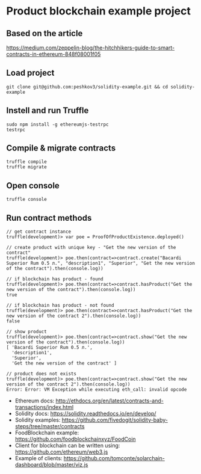 # Product blockchain example project

## Based on the article 
https://medium.com/zeppelin-blog/the-hitchhikers-guide-to-smart-contracts-in-ethereum-848f08001f05

## Load project 
```
git clone git@github.com:peshkov3/solidity-example.git && cd solidity-example
```
## Instell and run Truffle
```
sudo npm install -g ethereumjs-testrpc
testrpc
```
## Compile & migrate contracts
```
truffle compile
truffle migrate
```
 ## Open console
```
truffle console 
```
## Run contract methods
```
// get contract instance
truffle(development)> var poe = ProofOfProductExistence.deployed()

// create product with unique key - "Get the new version of the contract"
truffle(development)> poe.then(contract=>contract.create("Bacardi Superior Rum 0.5 л.", "description1", "Superior", "Get the new version of the contract").then(console.log))

// if blockchain has product - found
truffle(development)> poe.then(contract=>contract.hasProduct("Get the new version of the contract").then(console.log))
true

// if blockchain has product - not found
truffle(development)> poe.then(contract=>contract.hasProduct("Get the new version of the contract 2").then(console.log))
false

// show product 
truffle(development)> poe.then(contract=>contract.show("Get the new version of the contract").then(console.log))
[ 'Bacardi Superior Rum 0.5 л.',
  'description1',
  'Superior',
  'Get the new version of the contract' ]
  
// product does not exists 
truffle(development)> poe.then(contract=>contract.show("Get the new version of the contract 2").then(console.log))
Error: Error: VM Exception while executing eth_call: invalid opcode

```
- Ethereum docs: http://ethdocs.org/en/latest/contracts-and-transactions/index.html
- Solidity docs: https://solidity.readthedocs.io/en/develop/
- Solidity examples: https://github.com/fivedogit/solidity-baby-steps/tree/master/contracts
- FoodBlockchain example: https://github.com/foodblockchainxyz/FoodCoin
- Client for blockchain can be written using: https://github.com/ethereum/web3.js
- Example of clients: https://github.com/tomconte/solarchain-dashboard/blob/master/viz.js
